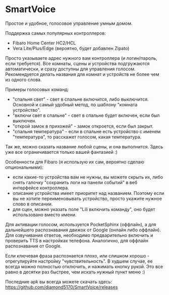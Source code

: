 # SmartVoice

Простое и удобное, голосовое управление умным домом.

Поддержка самых популярных контроллеров:
- Fibaro Home Center HC2/HCL
- Vera Lite/Plus/Edge
(вероятно, будет добавлен Zipato)

Просто указываете адрес нужного вам контроллера (и логин/пароль, если требуется).
Все комнаты, сцены и устройства подгружаются автоматически, и сразу доступны для управления голосом.
Рекомендуется делать названия для комнат и устройств не более чем из одного слова.

Примеры голосовых команд:
- "спальня свет" - свет в спальне включится, либо выключится. Основной и самый удобный метод, по шаблону "комната устройство".
- "включи свет в спальне" - свет в спальне будет включен, если был выключен.
- "открой замок в прихожей" - замок откроется, если был закрыт.
- "спальня температура" - если в спальне есть устройство с именем "температура", то расскажет голосом, какая температура.

Так же, можно сказать название любой сцены, и она выполнится. Здесь уже все ограничивается только вашей фантазией :)

Особенности для Fibaro (я использую их сам, вероятно сделаю опциональными):
- если какие-то устройства вам не нужны, вы можете скрыть их, либо снять галочку "сохранить логи на панели событий" в веб интерфейсе контроллера.
- описание устройства имеет приоритет над названием. Поэтому если вы не хотите переименовывать устройство, просто укажите нужное слово в описании.
- для сцен, можно указать поле "Lili включить команду", оно будет использовано вместо имени.

Для активации голосом, используется PocketSphinx (оффлайн), а для дальнейшего распознавания движок от Google (онлайн либо оффлайн).
Для озвучивания ответов, необходимо предварительно включить и проверить TTS в настройках телефона. Аналогично, для оффлайн распознавания от Google.

Если ключевая фраза распознается плохо, или слишком хорошо - отрегулируйте настройку "чувствительность".
В худшем случае, ее всегда можно полностью отключить, и нажимать кнопку рукой. Это все равно в десятки раз быстрее, чем искать нужный пункт меню :)

Последние apk вы всегда можете скачать здесь: https://github.com/diamond5170/SmartVoice/releases
